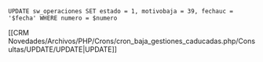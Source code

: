 `UPDATE sw_operaciones SET estado = 1, motivobaja = 39, fechauc = '$fecha' WHERE numero = $numero`

[[CRM Novedades/Archivos/PHP/Crons/cron_baja_gestiones_caducadas.php/Consultas/UPDATE/UPDATE|UPDATE]]